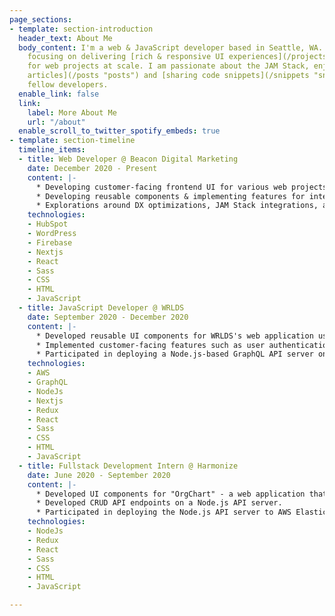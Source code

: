 ```yaml
---
page_sections:
- template: section-introduction
  header_text: About Me
  body_content: I'm a web & JavaScript developer based in Seattle, WA. I'm currently
    focusing on delivering [rich & responsive UI experiences](/projects "projects")
    for web projects at scale. I am passionate about the JAM Stack, enjoy [writing
    articles](/posts "posts") and [sharing code snippets](/snippets "snippets") with
    fellow developers.
  enable_link: false
  link:
    label: More About Me
    url: "/about"
  enable_scroll_to_twitter_spotify_embeds: true
- template: section-timeline
  timeline_items:
  - title: Web Developer @ Beacon Digital Marketing
    date: December 2020 - Present
    content: |-
      * Developing customer-facing frontend UI for various web projects at scale using JavaScript, HTML, and CSS.
      * Developing reusable components & implementing features for internal tools/applications using React, Next.js, and Styled Components.
      * Explorations around DX optimizations, JAM Stack integrations, and Headless CMS.
    technologies:
    - HubSpot
    - WordPress
    - Firebase
    - Nextjs
    - React
    - Sass
    - CSS
    - HTML
    - JavaScript
  - title: JavaScript Developer @ WRLDS
    date: September 2020 - December 2020
    content: |-
      * Developed reusable UI components for WRLDS's web application using React, Next.js, and Sass.
      * Implemented customer-facing features such as user authentication, and email notification.
      * Participated in deploying a Node.js-based GraphQL API server on AWS EC2.
    technologies:
    - AWS
    - GraphQL
    - NodeJs
    - Nextjs
    - Redux
    - React
    - Sass
    - CSS
    - HTML
    - JavaScript
  - title: Fullstack Development Intern @ Harmonize
    date: June 2020 - September 2020
    content: |-
      * Developed UI components for "OrgChart" - a web application that helps visualize organizational structures, using React, Redux, and Bootstrap.
      * Developed CRUD API endpoints on a Node.js API server.
      * Participated in deploying the Node.js API server to AWS Elastic Beanstalk.
    technologies:
    - NodeJs
    - Redux
    - React
    - Sass
    - CSS
    - HTML
    - JavaScript

---
```

